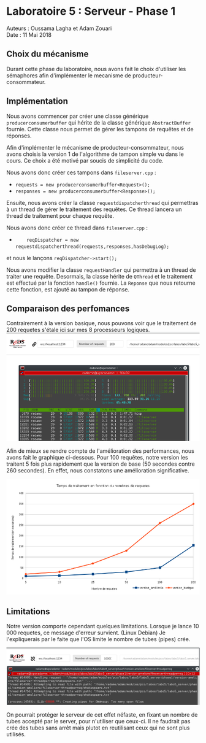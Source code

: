 # Laboratoire 5 : Serveur - Phase 1

Auteurs : Oussama Lagha et Adam Zouari  
Date : 11 Mai 2018

## Choix du mécanisme

Durant cette phase du laboratoire, nous avons fait le choix d'utiliser les sémaphores afin d'implémenter le mecanisme de producteur-consommateur.

## Implémentation

Nous avons commencer par créer une classe générique `producerconsumerbuffer` qui hérite de la classe générique `AbstractBuffer` fournie. Cette classe nous permet de gérer les tampons de requêtes et de réponses.

Afin d'implémenter le mécanisme de producteur-consommateur, nous avons choisis la version 1 de l'algorithme de tampon simple vu dans le cours. Ce choix a été motivé par soucis de simplicité du code.

Nous avons donc créer ces tampons dans `fileserver.cpp` :
- `requests = new producerconsumerbuffer<Request>();`
- `responses = new producerconsumerbuffer<Response>();`


Ensuite, nous avons créer la classe `requestdispatcherthread` qui permettras à un thread de gérer le traitement des requêtes. Ce thread lancera un thread de traitement pour chaque requête.

Nous avons donc créer ce thread dans `fileserver.cpp` :
- `    reqDispatcher = new requestdispatcherthread(requests,responses,hasDebugLog);`

et nous le lançons `reqDispatcher->start();`

Nous avons modifier la classe `requestHandler` qui permettra à un thread de traiter une requête. Desormais, la classe hérite de `QThread` et le traitement est effectué par la fonction `handle()` fournie. La `Reponse` que nous retourne cette fonction, est ajouté au tampon de réponse.


## Comparaison des perfomances

Contrairement à la version basique, nous pouvons voir que le traitement de 200 requetes s'étale ici sur mes 8 processeurs logiques.
![](htop.png)


Afin de mieux se rendre compte de l'amélioration des performances, nous avons fait le graphique ci-dessous. Pour 100 requêtes, notre version les traitent 5 fois plus rapidement que la version de base (50 secondes contre 260 secondes). En effet, nous constatons une amélioration significative.

![](graphique.png)

## Limitations 

Notre version comporte cependant quelques limitations.
Lorsque je lance 10 000 requetes, ce message d'erreur survient. (Linux Debian)
Je l'expliquerais par le faite que l'OS limite le nombre de tubes (pipes) crée.

![](1000requetes.png)

On pourrait protéger le serveur de cet effet néfaste, en fixant un nombre de tubes accepté par le server, pour n'utiliser que ceux-ci. Il ne faudrait pas crée des tubes sans arrêt mais plutot en reutilisant ceux qui ne sont plus utilisés.